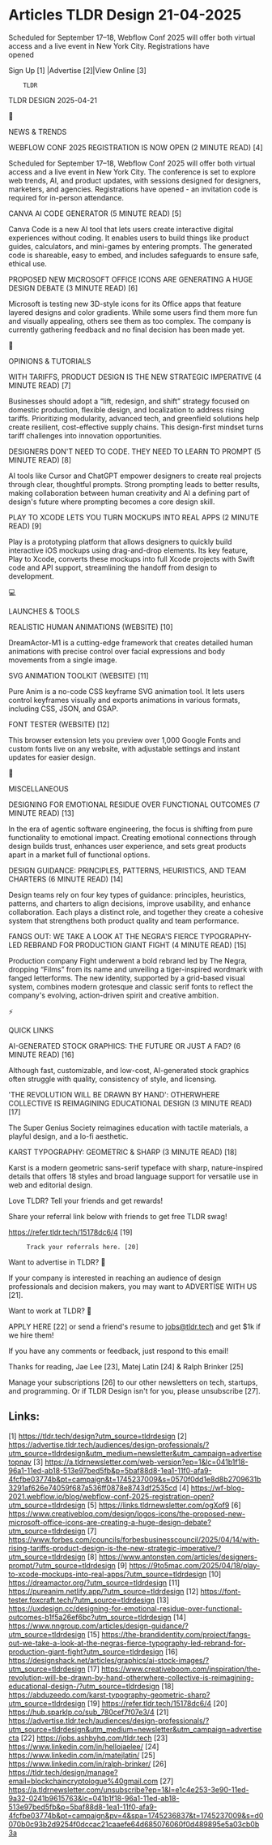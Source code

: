 # Articles TLDR Design 21-04-2025

Scheduled for September 17–18, Webflow Conf 2025 will offer both
virtual access and a live event in New York City. Registrations have
opened ‌ ‌ ‌ ‌ ‌ ‌ ‌ ‌ ‌ ‌ ‌ ‌ ‌ ‌ ‌ ‌ ‌ ‌ ‌ ‌ ‌ ‌ ‌ ‌ ‌ ‌  ‌ ‌ ‌ ‌ ‌ ‌ ‌ ‌ ‌ ‌ ‌ ‌ ‌ ‌ ‌ ‌ ‌ ‌ ‌ ‌ ‌ ‌ ‌ ‌ ‌ ‌ 


 Sign Up [1] |Advertise [2]|View Online [3] 

		TLDR 

TLDR DESIGN 2025-04-21

📱 

NEWS & TRENDS

 WEBFLOW CONF 2025 REGISTRATION IS NOW OPEN (2 MINUTE READ) [4] 

 Scheduled for September 17–18, Webflow Conf 2025 will offer both
virtual access and a live event in New York City. The conference is
set to explore web trends, AI, and product updates, with sessions
designed for designers, marketers, and agencies. Registrations have
opened - an invitation code is required for in-person attendance. 

 CANVA AI CODE GENERATOR (5 MINUTE READ) [5] 

 Canva Code is a new AI tool that lets users create interactive
digital experiences without coding. It enables users to build things
like product guides, calculators, and mini-games by entering prompts.
The generated code is shareable, easy to embed, and includes
safeguards to ensure safe, ethical use. 

 PROPOSED NEW MICROSOFT OFFICE ICONS ARE GENERATING A HUGE DESIGN
DEBATE (3 MINUTE READ) [6] 

 Microsoft is testing new 3D-style icons for its Office apps that
feature layered designs and color gradients. While some users find
them more fun and visually appealing, others see them as too complex.
The company is currently gathering feedback and no final decision has
been made yet. 

🚀 

OPINIONS & TUTORIALS

 WITH TARIFFS, PRODUCT DESIGN IS THE NEW STRATEGIC IMPERATIVE (4
MINUTE READ) [7] 

 Businesses should adopt a “lift, redesign, and shift” strategy
focused on domestic production, flexible design, and localization to
address rising tariffs. Prioritizing modularity, advanced tech, and
greenfield solutions help create resilient, cost-effective supply
chains. This design-first mindset turns tariff challenges into
innovation opportunities. 

 DESIGNERS DON'T NEED TO CODE. THEY NEED TO LEARN TO PROMPT (5 MINUTE
READ) [8] 

 AI tools like Cursor and ChatGPT empower designers to create real
projects through clear, thoughtful prompts. Strong prompting leads to
better results, making collaboration between human creativity and AI a
defining part of design's future where prompting becomes a core design
skill. 

 PLAY TO XCODE LETS YOU TURN MOCKUPS INTO REAL APPS (2 MINUTE READ)
[9] 

 Play is a prototyping platform that allows designers to quickly build
interactive iOS mockups using drag-and-drop elements. Its key feature,
Play to Xcode, converts these mockups into full Xcode projects with
Swift code and API support, streamlining the handoff from design to
development. 

💻 

LAUNCHES & TOOLS

 REALISTIC HUMAN ANIMATIONS (WEBSITE) [10] 

 DreamActor-M1 is a cutting-edge framework that creates detailed human
animations with precise control over facial expressions and body
movements from a single image. 

 SVG ANIMATION TOOLKIT (WEBSITE) [11] 

 Pure Anim is a no-code CSS keyframe SVG animation tool. It lets users
control keyframes visually and exports animations in various formats,
including CSS, JSON, and GSAP. 

 FONT TESTER (WEBSITE) [12] 

 This browser extension lets you preview over 1,000 Google Fonts and
custom fonts live on any website, with adjustable settings and instant
updates for easier design. 

🎁 

MISCELLANEOUS

 DESIGNING FOR EMOTIONAL RESIDUE OVER FUNCTIONAL OUTCOMES (7 MINUTE
READ) [13] 

 In the era of agentic software engineering, the focus is shifting
from pure functionality to emotional impact. Creating emotional
connections through design builds trust, enhances user experience, and
sets great products apart in a market full of functional options. 

 DESIGN GUIDANCE: PRINCIPLES, PATTERNS, HEURISTICS, AND TEAM CHARTERS
(6 MINUTE READ) [14] 

 Design teams rely on four key types of guidance: principles,
heuristics, patterns, and charters to align decisions, improve
usability, and enhance collaboration. Each plays a distinct role, and
together they create a cohesive system that strengthens both product
quality and team performance. 

 FANGS OUT: WE TAKE A LOOK AT THE NEGRA'S FIERCE TYPOGRAPHY-LED
REBRAND FOR PRODUCTION GIANT FIGHT (4 MINUTE READ) [15] 

 Production company Fight underwent a bold rebrand led by The Negra,
dropping “Films” from its name and unveiling a tiger-inspired
wordmark with fanged letterforms. The new identity, supported by a
grid-based visual system, combines modern grotesque and classic serif
fonts to reflect the company's evolving, action-driven spirit and
creative ambition. 

⚡ 

QUICK LINKS

 AI-GENERATED STOCK GRAPHICS: THE FUTURE OR JUST A FAD? (6 MINUTE
READ) [16] 

 Although fast, customizable, and low-cost, AI-generated stock
graphics often struggle with quality, consistency of style, and
licensing. 

 'THE REVOLUTION WILL BE DRAWN BY HAND': OTHERWHERE COLLECTIVE IS
REIMAGINING EDUCATIONAL DESIGN (3 MINUTE READ) [17] 

 The Super Genius Society reimagines education with tactile materials,
a playful design, and a lo-fi aesthetic. 

 KARST TYPOGRAPHY: GEOMETRIC & SHARP (3 MINUTE READ) [18] 

 Karst is a modern geometric sans-serif typeface with sharp,
nature-inspired details that offers 18 styles and broad language
support for versatile use in web and editorial design. 

Love TLDR? Tell your friends and get rewards!

 Share your referral link below with friends to get free TLDR swag! 

 https://refer.tldr.tech/15178dc6/4 [19] 

		 Track your referrals here. [20] 

Want to advertise in TLDR? 📰

 If your company is interested in reaching an audience of design
professionals and decision makers, you may want to ADVERTISE WITH US
[21]. 

Want to work at TLDR? 💼

 APPLY HERE [22] or send a friend's resume to jobs@tldr.tech and get
$1k if we hire them! 

 If you have any comments or feedback, just respond to this email! 

Thanks for reading, 
Jae Lee [23], Matej Latin [24] & Ralph Brinker [25] 

 Manage your subscriptions [26] to our other newsletters on tech,
startups, and programming. Or if TLDR Design isn't for you, please
unsubscribe [27]. 

 

Links:
------
[1] https://tldr.tech/design?utm_source=tldrdesign
[2] https://advertise.tldr.tech/audiences/design-professionals/?utm_source=tldrdesign&utm_medium=newsletter&utm_campaign=advertisetopnav
[3] https://a.tldrnewsletter.com/web-version?ep=1&lc=041b1f18-96a1-11ed-ab18-513e97bed5fb&p=5baf88d8-1ea1-11f0-afa9-4fcfbe03774b&pt=campaign&t=1745237009&s=0570f0dd1e8d8b2709631b3291af626e74059f687a536ff0878e8743df2535cd
[4] https://wf-blog-2021.webflow.io/blog/webflow-conf-2025-registration-open?utm_source=tldrdesign
[5] https://links.tldrnewsletter.com/ogXof9
[6] https://www.creativebloq.com/design/logos-icons/the-proposed-new-microsoft-office-icons-are-creating-a-huge-design-debate?utm_source=tldrdesign
[7] https://www.forbes.com/councils/forbesbusinesscouncil/2025/04/14/with-rising-tariffs-product-design-is-the-new-strategic-imperative/?utm_source=tldrdesign
[8] https://www.antonsten.com/articles/designers-prompt/?utm_source=tldrdesign
[9] https://9to5mac.com/2025/04/18/play-to-xcode-mockups-into-real-apps/?utm_source=tldrdesign
[10] https://dreamactor.org/?utm_source=tldrdesign
[11] https://pureanim.netlify.app/?utm_source=tldrdesign
[12] https://font-tester.foxcraft.tech/?utm_source=tldrdesign
[13] https://uxdesign.cc/designing-for-emotional-residue-over-functional-outcomes-b1f5a26ef6bc?utm_source=tldrdesign
[14] https://www.nngroup.com/articles/design-guidance/?utm_source=tldrdesign
[15] https://the-brandidentity.com/project/fangs-out-we-take-a-look-at-the-negras-fierce-typography-led-rebrand-for-production-giant-fight?utm_source=tldrdesign
[16] https://designshack.net/articles/graphics/ai-stock-images/?utm_source=tldrdesign
[17] https://www.creativeboom.com/inspiration/the-revolution-will-be-drawn-by-hand-otherwhere-collective-is-reimagining-educational-design-/?utm_source=tldrdesign
[18] https://abduzeedo.com/karst-typography-geometric-sharp?utm_source=tldrdesign
[19] https://refer.tldr.tech/15178dc6/4
[20] https://hub.sparklp.co/sub_780cef7f07e3/4
[21] https://advertise.tldr.tech/audiences/design-professionals/?utm_source=tldrdesign&utm_medium=newsletter&utm_campaign=advertisecta
[22] https://jobs.ashbyhq.com/tldr.tech
[23] https://www.linkedin.com/in/hellojaelee/
[24] https://www.linkedin.com/in/matejlatin/
[25] https://www.linkedin.com/in/ralph-brinker/
[26] https://tldr.tech/design/manage?email=blockchaincryptologue%40gmail.com
[27] https://a.tldrnewsletter.com/unsubscribe?ep=1&l=e1c4e253-3e90-11ed-9a32-0241b9615763&lc=041b1f18-96a1-11ed-ab18-513e97bed5fb&p=5baf88d8-1ea1-11f0-afa9-4fcfbe03774b&pt=campaign&pv=4&spa=1745236837&t=1745237009&s=d0070b0c93b2d9254f0dccac21caaefe64d685076060f0d489895e5a03cb0b3a
